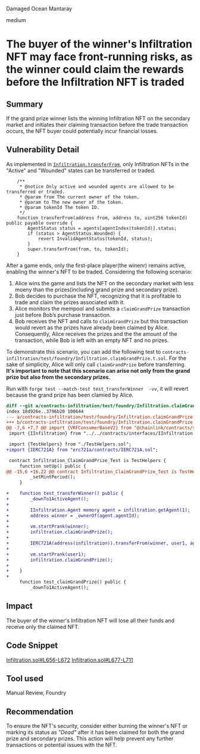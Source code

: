 Damaged Ocean Mantaray

medium

# The buyer of the winner's Infiltration NFT may face front-running risks, as the winner could claim the rewards before the Infiltration NFT is traded
## Summary

If the grand prize winner lists the winning Infiltration NFT on the secondary market and initiates their claiming transaction before the trade transaction occurs, the NFT buyer could potentially incur financial losses.


## Vulnerability Detail

As implemented in [`Infiltration.transferFrom`](https://github.com/sherlock-audit/2023-10-looksrare/blob/main/contracts-infiltration/contracts/Infiltration.sol#L924), only Infiltration NFTs in the "Active" and "Wounded" states can be transferred or traded.

```solidity
    /**
     * @notice Only active and wounded agents are allowed to be transferred or traded.
     * @param from The current owner of the token.
     * @param to The new owner of the token.
     * @param tokenId The token ID.
     */
    function transferFrom(address from, address to, uint256 tokenId) public payable override {
        AgentStatus status = agents[agentIndex(tokenId)].status;
        if (status > AgentStatus.Wounded) {
            revert InvalidAgentStatus(tokenId, status);
        }
        super.transferFrom(from, to, tokenId);
    }
```

After a game ends, only the first-place player(the winenr) remains active, enabling the winner's NFT to be traded.
Considering the following scenario:

1. Alice wins the game and lists the NFT on the secondary market with less moeny than the prizes(including grand prize and secondary prize).
2. Bob decides to purchase the NFT, recognizing that it is profitable to trade and claim the prizes associated with it.
3. Alice monitors the mempool and submits a `claimGrandPrize` transaction just before Bob’s purchase transaction.
4. Bob receives the NFT and calls to `claimGrandPrize` but this transaction would revert as the prizes have already been claimed by Alice. 
Consequently, Alice receives the prizes and the the amount of the transaction, while Bob is left with an empty NFT and no prizes.


To demonstrate this scenario, you can add the following test to `contracts-infiltration/test/foundry/Infiltration.claimGrandPrize.t.sol`. For the sake of simplicity, Alice will only call `claimGrandPrize` before transferring. **It's important to note that this scenario can arise not only from the grand prize but also from the secondary prizes.**

Run with `forge test --match-test test_transferWinner  -vv`, it will revert because the grand prize has been clamied by Alice.

```diff
diff --git a/contracts-infiltration/test/foundry/Infiltration.claimGrandPrize.t.sol b/contracts-infiltration/test/foundry/Infiltration.claimGrandPrize.t.sol
index 18d926e..3796b20 100644
--- a/contracts-infiltration/test/foundry/Infiltration.claimGrandPrize.t.sol
+++ b/contracts-infiltration/test/foundry/Infiltration.claimGrandPrize.t.sol
@@ -7,6 +7,7 @@ import {VRFConsumerBaseV2} from "@chainlink/contracts/src/v0.8/VRFConsumerBaseV2
 import {IInfiltration} from "../../contracts/interfaces/IInfiltration.sol";

 import {TestHelpers} from "./TestHelpers.sol";
+import {IERC721A} from "erc721a/contracts/IERC721A.sol";

 contract Infiltration_ClaimGrandPrize_Test is TestHelpers {
     function setUp() public {
@@ -15,6 +16,22 @@ contract Infiltration_ClaimGrandPrize_Test is TestHelpers {
         _setMintPeriod();
     }

+    function test_transferWinner() public {
+        _downTo1ActiveAgent();
+
+        IInfiltration.Agent memory agent = infiltration.getAgent(1);
+        address winner = _ownerOf(agent.agentId);
+
+        vm.startPrank(winner);
+        infiltration.claimGrandPrize();
+
+        IERC721A(address(infiltration)).transferFrom(winner, user1, agent.agentId);
+
+        vm.startPrank(user1);
+        infiltration.claimGrandPrize();
+
+    }
+
     function test_claimGrandPrize() public {
         _downTo1ActiveAgent();
```


## Impact

The buyer of the winner's Infiltration NFT will lose all their funds and receive only the claimed NFT.


## Code Snippet

[Infiltration.sol#L656-L672](https://github.com/sherlock-audit/2023-10-looksrare/blob/main/contracts-infiltration/contracts/Infiltration.sol#L656-L672)
[Infiltration.sol#L677-L711](https://github.com/sherlock-audit/2023-10-looksrare/blob/main/contracts-infiltration/contracts/Infiltration.sol#L677-L711)


## Tool used

Manual Review, Foundry

## Recommendation

To ensure the NFT's security, consider either burning the winner's NFT or marking its status as *"Dead"* after it has been claimed for both the grand prize and secondary prizes. This action will help prevent any further transactions or potential issues with the NFT.

